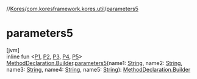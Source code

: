 //[Kores](../../index.md)/[com.koresframework.kores.util](index.md)/[parameters5](parameters5.md)

# parameters5

[jvm]\
inline fun <[P1](parameters5.md), [P2](parameters5.md), [P3](parameters5.md), [P4](parameters5.md), [P5](parameters5.md)> [MethodDeclaration.Builder](../com.koresframework.kores.base/-method-declaration/-builder/index.md).[parameters5](parameters5.md)(name1: [String](https://kotlinlang.org/api/latest/jvm/stdlib/kotlin/-string/index.html), name2: [String](https://kotlinlang.org/api/latest/jvm/stdlib/kotlin/-string/index.html), name3: [String](https://kotlinlang.org/api/latest/jvm/stdlib/kotlin/-string/index.html), name4: [String](https://kotlinlang.org/api/latest/jvm/stdlib/kotlin/-string/index.html), name5: [String](https://kotlinlang.org/api/latest/jvm/stdlib/kotlin/-string/index.html)): [MethodDeclaration.Builder](../com.koresframework.kores.base/-method-declaration/-builder/index.md)
